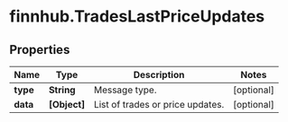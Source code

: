 # finnhub.TradesLastPriceUpdates

## Properties

Name | Type | Description | Notes
------------ | ------------- | ------------- | -------------
**type** | **String** | Message type. | [optional] 
**data** | **[Object]** | List of trades or price updates. | [optional] 


